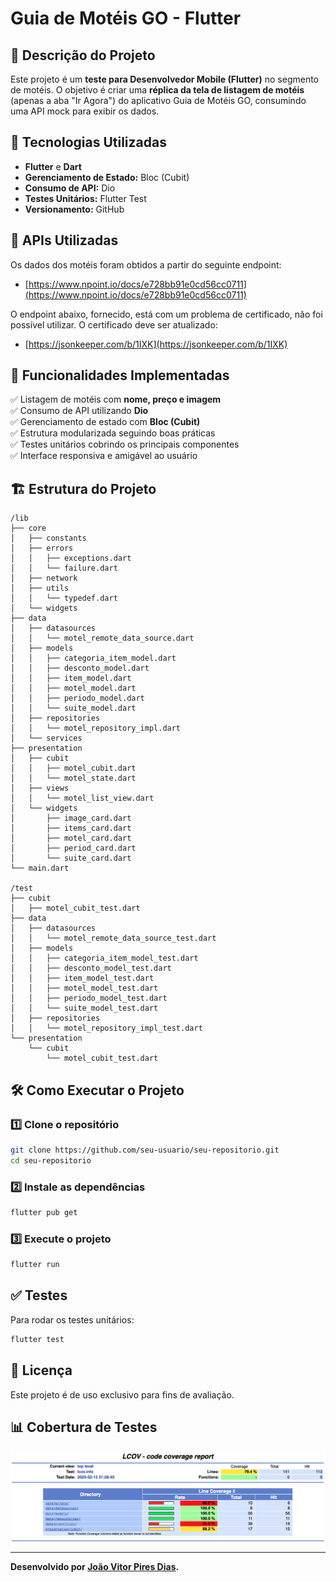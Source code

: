 # Guia de Motéis GO - Flutter

## 📌 Descrição do Projeto

Este projeto é um **teste para Desenvolvedor Mobile (Flutter)** no segmento de motéis. O objetivo é criar uma **réplica da tela de listagem de motéis** (apenas a aba "Ir Agora") do aplicativo Guia de Motéis GO, consumindo uma API mock para exibir os dados.

## 🚀 Tecnologias Utilizadas

- **Flutter** e **Dart**
- **Gerenciamento de Estado:** Bloc (Cubit)
- **Consumo de API:** Dio
- **Testes Unitários:** Flutter Test
- **Versionamento:** GitHub

## 📡 APIs Utilizadas

Os dados dos motéis foram obtidos a partir do seguinte endpoint:

- [https://www.npoint.io/docs/e728bb91e0cd56cc0711](https://www.npoint.io/docs/e728bb91e0cd56cc0711)

O endpoint abaixo, fornecido, está com um problema de certificado, não foi possível utilizar. O certificado deve ser atualizado:

- [https://jsonkeeper.com/b/1IXK](https://jsonkeeper.com/b/1IXK)

## 📌 Funcionalidades Implementadas

✅ Listagem de motéis com **nome, preço e imagem**\
✅ Consumo de API utilizando **Dio**\
✅ Gerenciamento de estado com **Bloc (Cubit)**\
✅ Estrutura modularizada seguindo boas práticas\
✅ Testes unitários cobrindo os principais componentes\
✅ Interface responsiva e amigável ao usuário

## 🏗 Estrutura do Projeto

```
/lib
├── core
│   ├── constants
│   ├── errors
│   │   ├── exceptions.dart
│   │   └── failure.dart
│   ├── network
│   ├── utils
│   │   └── typedef.dart
│   └── widgets
├── data
│   ├── datasources
│   │   └── motel_remote_data_source.dart
│   ├── models
│   │   ├── categoria_item_model.dart
│   │   ├── desconto_model.dart
│   │   ├── item_model.dart
│   │   ├── motel_model.dart
│   │   ├── periodo_model.dart
│   │   └── suite_model.dart
│   ├── repositories
│   │   └── motel_repository_impl.dart
│   └── services
├── presentation
│   ├── cubit
│   │   ├── motel_cubit.dart
│   │   └── motel_state.dart
│   ├── views
│   │   └── motel_list_view.dart
│   └── widgets
│       ├── image_card.dart
│       ├── items_card.dart
│       ├── motel_card.dart
│       ├── period_card.dart
│       └── suite_card.dart
└── main.dart

/test
├── cubit
│   ├── motel_cubit_test.dart
├── data
│   ├── datasources
│   │   └── motel_remote_data_source_test.dart
│   ├── models
│   │   ├── categoria_item_model_test.dart
│   │   ├── desconto_model_test.dart
│   │   ├── item_model_test.dart
│   │   ├── motel_model_test.dart
│   │   ├── periodo_model_test.dart
│   │   └── suite_model_test.dart
│   ├── repositories
│   │   └── motel_repository_impl_test.dart
└── presentation
    └── cubit
        └── motel_cubit_test.dart
```

## 🛠 Como Executar o Projeto

### **1️⃣ Clone o repositório**

```bash
git clone https://github.com/seu-usuario/seu-repositorio.git
cd seu-repositorio
```

### **2️⃣ Instale as dependências**

```bash
flutter pub get
```

### **3️⃣ Execute o projeto**

```bash
flutter run
```

## ✅ Testes

Para rodar os testes unitários:

```bash
flutter test
```

## 📜 Licença

Este projeto é de uso exclusivo para fins de avaliação.


## 📊 Cobertura de Testes

![Cobertura de Testes](coverage/coverage.png)

---
**Desenvolvido por **[**João Vitor Pires Dias**](https://github.com/joaovitorpd)**.**